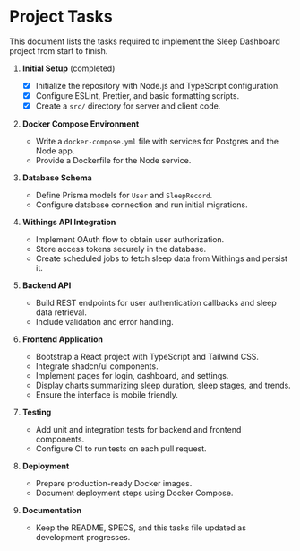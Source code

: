 # Project Tasks

This document lists the tasks required to implement the Sleep Dashboard project from start to finish.

1. **Initial Setup** (completed)
   - [x] Initialize the repository with Node.js and TypeScript configuration.
   - [x] Configure ESLint, Prettier, and basic formatting scripts.
   - [x] Create a `src/` directory for server and client code.

2. **Docker Compose Environment**
   - Write a `docker-compose.yml` file with services for Postgres and the Node app.
   - Provide a Dockerfile for the Node service.

3. **Database Schema**
   - Define Prisma models for `User` and `SleepRecord`.
   - Configure database connection and run initial migrations.

4. **Withings API Integration**
   - Implement OAuth flow to obtain user authorization.
   - Store access tokens securely in the database.
   - Create scheduled jobs to fetch sleep data from Withings and persist it.

5. **Backend API**
   - Build REST endpoints for user authentication callbacks and sleep data retrieval.
   - Include validation and error handling.

6. **Frontend Application**
   - Bootstrap a React project with TypeScript and Tailwind CSS.
   - Integrate shadcn/ui components.
   - Implement pages for login, dashboard, and settings.
   - Display charts summarizing sleep duration, sleep stages, and trends.
   - Ensure the interface is mobile friendly.

7. **Testing**
   - Add unit and integration tests for backend and frontend components.
   - Configure CI to run tests on each pull request.

8. **Deployment**
   - Prepare production-ready Docker images.
   - Document deployment steps using Docker Compose.

9. **Documentation**
   - Keep the README, SPECS, and this tasks file updated as development progresses.
